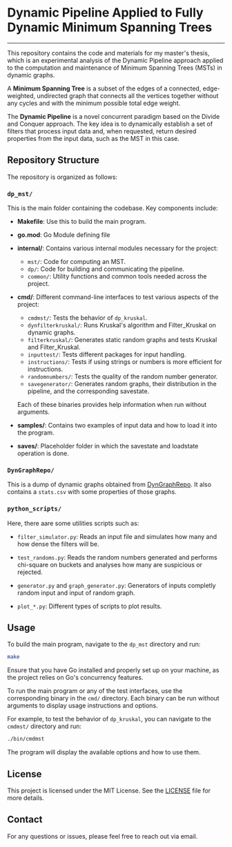 # Dynamic Pipeline Applied to Fully Dynamic Minimum Spanning Trees
---

This repository contains the code and materials for my master's thesis, which is an experimental analysis of the Dynamic Pipeline approach applied to the computation and maintenance of Minimum Spanning Trees (MSTs) in dynamic graphs.

A **Minimum Spanning Tree** is a subset of the edges of a connected, edge-weighted, undirected graph that connects all the vertices together without any cycles and with the minimum possible total edge weight.

The **Dynamic Pipeline** is a novel concurrent paradigm based on the Divide and Conquer approach. The key idea is to dynamically establish a set of filters that process input data and, when requested, return desired properties from the input data, such as the MST in this case.

## Repository Structure

The repository is organized as follows:

### `dp_mst/`
This is the main folder containing the codebase. Key components include:

- **Makefile**: Use this to build the main program.

- **go.mod**: Go Module defining file

- **internal/**: Contains various internal modules necessary for the project:
  - `mst/`: Code for computing an MST.
  - `dp/`: Code for building and communicating the pipeline.
  - `common/`: Utility functions and common tools needed across the project.

- **cmd/**: Different command-line interfaces to test various aspects of the project:
  - `cmdmst/`: Tests the behavior of `dp_kruskal`.
  - `dynfilterkruskal/`: Runs Kruskal's algorithm and Filter_Kruskal on dynamic graphs.
  - `filterkruskal/`: Generates static random graphs and tests Kruskal and Filter_Kruskal.
  - `inputtest/`: Tests different packages for input handling.
  - `instructions/`: Tests if using strings or numbers is more efficient for instructions.
  - `randomnumbers/`: Tests the quality of the random number generator.
  - `savegenerator/`: Generates random graphs, their distribution in the pipeline, and the corresponding savestate.

  Each of these binaries provides help information when run without arguments.

- **samples/**: Contains two examples of input data and how to load it into the program.

- **saves/**: Placeholder folder in which the savestate and loadstate operation is done.

### `DynGraphRepo/`
This is a dump of dynamic graphs obtained from [DynGraphRepo](https://dyngraphlab.github.io/#). It also contains a `stats.csv` with some properties of those graphs.

### `python_scripts/`
Here, there aare some utilities scripts such as:

- `filter_simulator.py`: Reads an input file and simulates how many and how dense the filters will be.

- `test_randoms.py`: Reads the random numbers generated and performs chi-square on buckets and analyses how many are suspicious or rejected.

- `generator.py` and `graph_generator.py`: Generators of inputs completly random input and input of random graph.

- `plot_*.py`: Different types of scripts to plot results.


## Usage

To build the main program, navigate to the `dp_mst` directory and run:

```bash
make
```

Ensure that you have Go installed and properly set up on your machine, as the project relies on Go's concurrency features.

To run the main program or any of the test interfaces, use the corresponding binary in the `cmd/` directory. Each binary can be run without arguments to display usage instructions and options.

For example, to test the behavior of `dp_kruskal`, you can navigate to the `cmdmst/` directory and run:

```bash
./bin/cmdmst
```

The program will display the available options and how to use them.

## License

This project is licensed under the MIT License. See the [LICENSE](LICENSE) file for more details.

## Contact

For any questions or issues, please feel free to reach out via email.
